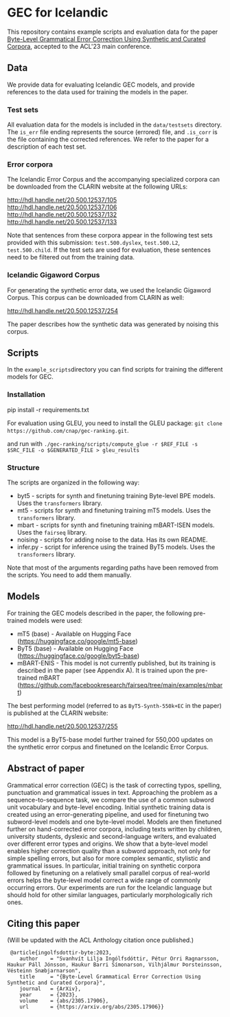 # GEC for Icelandic
This repository contains example scripts and evaluation data for the paper [Byte-Level Grammatical Error Correction
Using Synthetic and Curated Corpora](https://arxiv.org/pdf/2305.17906.pdf), accepted to the ACL'23 main conference.

## Data
We provide data for evaluating Icelandic GEC models, and provide references to the data used for training the models in the paper.

### Test sets
All evaluation data for the models is included in the ``data/testsets`` directory. The ``is_err`` file ending represents the source (errored) file, and ``.is_corr`` is the file containing the corrected references. We refer to the paper for a description of each test set.

### Error corpora
The Icelandic Error Corpus and the accompanying specialized corpora can be downloaded from the CLARIN website at the following URLs:

http://hdl.handle.net/20.500.12537/105
http://hdl.handle.net/20.500.12537/106
http://hdl.handle.net/20.500.12537/132
http://hdl.handle.net/20.500.12537/133

Note that sentences from these corpora appear in the following test sets provided with this submission: ``test.500.dyslex``, ``test.500.L2``, ``test.500.child``. 
If the test sets are used for evaluation, these sentences need to be filtered out from the training data.

### Icelandic Gigaword Corpus
For generating the synthetic error data, we used the Icelandic Gigaword Corpus. This corpus can be downloaded from CLARIN as well:

http://hdl.handle.net/20.500.12537/254

The paper describes how the synthetic data was generated by noising this corpus.

## Scripts
In the ``example_scripts``directory you can find scripts for training the different models for GEC.

### Installation
pip install -r requirements.txt

For evaluation using GLEU, you need to install the GLEU package:
`git clone https://github.com/cnap/gec-ranking.git`.

and run with `./gec-ranking/scripts/compute_glue -r $REF_FILE -s $SRC_FILE -o $GENERATED_FILE > gleu_results`

### Structure
The scripts are organized in the following way:

- byt5 - scripts for synth and finetuning training Byte-level BPE models. Uses the `transformers` library.
- mt5 - scripts for synth and finetuning training mT5 models. Uses the `transformers` library.
- mbart - scripts for synth and finetuning training mBART-ISEN models. Uses the `fairseq` library.
- noising - scripts for adding noise to the data. Has its own README.
- infer.py - script for inference using the trained ByT5 models. Uses the `transformers` library.

Note that most of the arguments regarding paths have been removed from the scripts. You need to add them manually.

## Models
For training the GEC models described in the paper, the following pre-trained models were used:
- mT5 (base) - Available on Hugging Face (https://huggingface.co/google/mt5-base)
- ByT5 (base) - Available on Hugging Face (https://huggingface.co/google/byt5-base)
- mBART-ENIS - This model is not currently published, but its training is described in the paper (see Appendix A). It is trained upon the pre-trained mBART (https://github.com/facebookresearch/fairseq/tree/main/examples/mbart)

The best performing model (referred to as ``ByT5-Synth-550k+EC`` in the paper) is published at the CLARIN website:

http://hdl.handle.net/20.500.12537/255

This model is a ByT5-base model further trained for 550,000 updates on the synthetic error corpus and finetuned on the Icelandic Error Corpus.

## Abstract of paper
Grammatical error correction (GEC) is the task of correcting typos, spelling, punctuation and grammatical issues in text. Approaching the problem as a sequence-to-sequence task, we compare the use of a common subword unit vocabulary and byte-level encoding. Initial synthetic training data is created using an error-generating pipeline, and used for finetuning two subword-level models and one byte-level model. Models are then finetuned further on hand-corrected error corpora, including texts written by children, university students, dyslexic and second-language writers, and evaluated over different error types and origins. We show that a byte-level model enables higher correction quality than a subword approach, not only for simple spelling errors, but also for more complex semantic, stylistic and grammatical issues. In particular, initial training on synthetic corpora followed by finetuning on a relatively small parallel corpus of real-world errors helps the byte-level model correct a wide range of commonly occurring errors. Our experiments are run for the Icelandic language but should hold for other similar languages, particularly morphologically rich ones.

## Citing this paper
(Will be updated with the ACL Anthology citation once published.)

```
 @article{ingolfsdottir-byte:2023,
    author    = "Svanhvít Lilja Ingólfsdóttir, Pétur Orri Ragnarsson, Haukur Páll Jónsson, Haukur Barri Símonarson, Vilhjálmur Þorsteinsson, Vésteinn Snæbjarnarson",
    title     = "{Byte-Level Grammatical Error Correction Using Synthetic and Curated Corpora}",
    journal   = {ArXiv},
    year      = {2023},
    volume    = {abs/2305.17906},
    url       = {https://arxiv.org/abs/2305.17906}}
```
